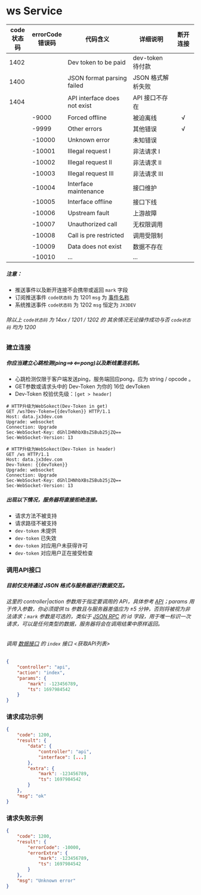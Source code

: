 # ws Service

| code<br/>状态码 | errorCode<br/>错误码 | 代码含义                         | 详细说明          | 断开连接 |
|--------------|-------------------|------------------------------|---------------|:----:|
| 1402         |                   | Dev token to be paid         | dev-token 待付款 |      |
| 1400         |                   | JSON format parsing failed   | JSON 格式解析失败   |      |
| 1404         |                   | API interface does not exist | API 接口不存在     |      |
|              | -9000             | Forced offline               | 被迫离线          |  √   |
|              | -9999             | Other errors                 | 其他错误          |  √   |
|              | -10000            | Unknown error                | 未知错误          |      |
|              | -10001            | Illegal request I            | 非法请求 I        |      |
|              | -10002            | Illegal request II           | 非法请求 II       |      |
|              | -10003            | Illegal request III          | 非法请求 III      |      |
|              | -10004            | Interface maintenance        | 接口维护          |      |
|              | -10005            | Interface offline            | 接口下线          |      |
|              | -10006            | Upstream fault               | 上游故障          |      |
|              | -10007            | Unauthorized call            | 无权限调用         |      |
|              | -10008            | Call is pre restricted       | 调用受限制         |      |
|              | -10009            | Data does not exist          | 数据不存在         |      |
|              | -10010            | ...                          | ...           |      |

##### 注意：

- 推送事件以及断开连接不会携带或返回 `mark` 字段
- 订阅推送事件 `code状态码` 为 1201 `msg` 为 [事件名称](Subscribe.md)
- 系统推送事件 `code状态码` 为 1202 `msg` 恒定为 `JX3DEV`

###### 除以上 `code状态码` 为 14xx / 1201 / 1202 的 其余情况无论操作成功与否 `code状态码` 均为 1200

### 建立连接

##### 你应当建立心跳检测(ping==><==pong)以及断线重连机制。

- 心跳检测仅限于客户端发送ping，服务端回应pong，应为 string / opcode 。
- GET参数或请求头中的 Dev-Token 为你的 16位 devToken
- Dev-Token 校验优先级：`[get > header]`

``` http request
# HTTP升级为WebSokect(Dev-Token in get)
GET /ws?Dev-Token={{devToken}} HTTP/1.1
Host: data.jx3dev.com
Upgrade: websocket
Connection: Upgrade
Sec-WebSocket-Key: dGhlIHNhbXBsZSBub25jZQ==
Sec-WebSocket-Version: 13

# HTTP升级为WebSokect(Dev-Token in header)
GET /ws HTTP/1.1
Host: data.jx3dev.com
Dev-Token: {{devToken}}
Upgrade: websocket
Connection: Upgrade
Sec-WebSocket-Key: dGhlIHNhbXBsZSBub25jZQ==
Sec-WebSocket-Version: 13
```

##### 出现以下情况，服务器将直接拒绝连接。

- 请求方法不被支持
- 请求路径不被支持
- `dev-token` 未提供
- `dev-token` 已失效
- `dev-token` 对应用户未获得许可
- `dev-token` 对应用户正在接受检查

### 调用API接口

##### 目前仅支持通过 JSON 格式与服务器进行数据交互。

###### 这里的 controller|action 参数用于指定要调用的 API，具体参考 [API](APIinterface.md)；params 用于传入参数，你必须提供 ts 参数且与服务器差值应为 ±5 分钟，否则将被视为非法请求；`mark` 参数是可选的，类似于 [JSON RPC](https://www.jsonrpc.org/specification) 的 id 字段，用于唯一标识一次请求，可以是任何类型的数据，服务器将会在调用结果中原样返回。

###### 调用 [数据接口](APIinterface.md) 的 `index` 接口 <获取API列表>

``` json
{
    "controller": "api",
    "action": "index",
    "params": {
        "mark": -123456789,
        "ts": 1697984542
    }
}
```

### 请求成功示例

``` json
{
    "code": 1200,
    "result": {
        "data": {
            "controller": "api",
            "interface": [...]
        },
        "extra": {
            "mark": -123456789,
            "ts": 1697984542
        }
    },
    "msg": "ok"
}
```

### 请求失败示例

``` json
{
    "code": 1200,
    "result": {
        "errorCode": -10000,
        "errorExtra": {
            "mark": -123456789,
            "ts": 1697984542
        }
    },
    "msg": "Unknown error"
}
```
